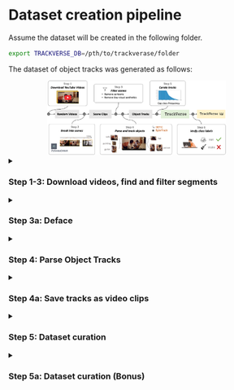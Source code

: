 # Dataset creation pipeline
Assume the dataset will be created in the following folder.
```bash
export TRACKVERSE_DB=/pth/to/trackverase/folder
```

The dataset of object tracks was generated as follows:

<div align="center">
  <img src="./figs/pipeline.png" alt="drawing" width="70%"/>
</div>

<!---------------------------------------------------------------------------------------------->

<details><summary><h3>Step 1-3: Download videos, find and filter segments</h3></summary>

For our dataset, we downloaded 64K YouTube videos, sampled from the [HD-VILA-100M](https://github.com/microsoft/XPretrain/tree/main/hd-vila-100m) dataset, and specified in `assets/trackverse-yids-all.txt`. Videos were acquired at 720p resolution and original frame rates.


> [!NOTE]
> Slurm is used to split the work across nodes. Each job uses 10 cpu cores and 1 gpu. 
> It is safe to split the download into as many jobs as the cluster can handle.

> [!TIP]
> The videos in `assets/trackverse-yids-all.txt` have already been filtered for cartoon 
> and low aesthetic contents. To simply download TrackVerse, these filters should be skipped.
> If you want to extend the dataset, or create a customized version of it, the filters may 
> help obtaining a better data distribution. 

```bash
WORLD_SIZE=128
for ((JOB_NO=0; i<${WORLD_SIZE}; i++)); do
    python download_videos.py --slurm \
        --base_dir ${TRACKVERSE_DB} \
        --yid_index_fn assets/trackverse-yids-all.txt \
        --skip_cartoon_filter --skip_aesthetics_filter \
        --world_size ${WORLD_SIZE} \
        --rank ${JOB_NO}
done
```

This code creates 2 folders under `${TRACKVERSE_DB}`:
- `${TRACKVERSE_DB}/videos_mp4`: Folder with the original videos at 720p resolution.
- `${TRACKVERSE_DB}/videos_segm`: Folder with one text file per video indicating the selected segments (List of start and end timestamps). 
</details>

<!---------------------------------------------------------------------------------------------->

<details><summary><h3>Step 3a: Deface</h3></summary>

To comply with [GDPR](https://gdpr.eu/what-is-gdpr/), we also try to blur out all faces and license plates appearing in the video using [Deface](https://github.com/ORB-HD/deface)  

To do this for all videos in the dataset:
```bash
python3 -m pip install deface
```

Then run Deface on all videos using the bash script:
```bash
chmod a+x gdpr_blur_faces.sh  
./gdpr_blur_faces.sh
```
</details>

<!---------------------------------------------------------------------------------------------->


<details><summary><h3>Step 4: Parse Object Tracks</h3></summary>
Next, we parse all object tracks within each video segment using DETIC and ByteTrack.

> [!NOTE]
> Slurm is used to split the work across nodes. Each job uses 10 cpu cores and 1 gpu. 
It is safe to split the download into as many jobs as the cluster can handle.

> [!TIP]
> The set of object categories is given in `assets/lvis-prompts.txt`. You can specify your own 
set of categories for DETIC to detect by proving a new list of class prompts.

```bash
WORLD_SIZE=128
for ((JOB_NO=0; i<${WORLD_SIZE}; i++)); do
    python parse_tracks.py --slurm \
        --base_dir ${TRACKVERSE_DB} \
        --yid_index_fn assets/trackverse-yids-all.txt \
        --dataset_name TrackVerseLVIS \
        --class_prompts assets/lvis-prompts.txt \
        --world_size ${WORLD_SIZE} \
        --rank ${JOB_NO}
done
```

This code stores all parsed track metadata in the folder `${TRACKVERSE_DB}/tracks_meta`. For each video, it creates a `[YID]-meta.jsonl.gzip` file containing, among others, detic class predictions, and the spatial and temporal coordinates of the track tubelet.
</details>

<!---------------------------------------------------------------------------------------------->

<details><summary><h3>Step 4a: Save tracks as video clips</h3></summary>
It's now time to extract all tracks into mp4 files. To optimize the files for deep learning workloads, we save the video file using a small key-frame rate.

```bash
WORLD_SIZE=128
for ((JOB_NO=0; i<${WORLD_SIZE}; i++)); do
    python extract_tracks.py --slurm \
        --base_dir ${TRACKVERSE_DB} \
        --yid_index_fn assets/trackverse-yids-all.txt \
        --dataset_name TrackVerseLVIS \
        --world_size ${WORLD_SIZE} \
        --rank ${JOB_NO}
done
```

All tracks are saved to `${TRACKVERSE_DB}/tracks_mp4`.

</details>

<!---------------------------------------------------------------------------------------------->

<details><summary><h3>Step 5: Dataset curation</h3></summary>
Finally, we define subsets of object tracks with more balanced class distributions by selecting for each class the `K` samples with the highest classification logits weighted by the objectness score.

>[!NOTE]
> When creating these subsets, we make sure that the sampled tracks do not come from evaluation videos, whose labels have been verified (`assets/trackverse-verified-6perclass.txt`).

>[!NOTE]
> The generated subsets are saved in `${TRACKVERSE_DB}/tracks_subsets/` using a hardcoded naming convention. For example, the generated subset `TrackVerseLVIS-CB1000-392K-T0.jsonl.gzip` means that the data is class-balanced (CB) with at most 1000 samples per class, and contains 392K tracks. The `T0` suffix indicates that the subset was generated deterministically by selecting the samples with highest logits (sampled with 0 temperature). Subsets with `Tinf` suffix are sampled with infinite temperature, which means that the samples are selected at random within each class.

```bash
# First create a single index file containing all track metadata extracted to ${BASE_DIR}/tracks_meta
INDEX_FILE="tracks_subsets/TrackVerseLVIS/TrackVerseLVIS-Full-4M.jsonl.gzip"
python curate_db.py --base_dir ${BASE_DIR} --index_file ${INDEX_FILE} --dataset_name TrackVerseLVIS --action index --num_workers 16   # num_workers speed up reading of the metadata

# Then sample both random and class-balanced subsets
python curate_db.py --base_dir ${BASE_DIR} --index_file ${INDEX_FILE} --action sample_random --N 82 184 259 392
python curate_db.py --base_dir ${BASE_DIR} --index_file ${INDEX_FILE} --action sample_class_balanced --Nc 100 300 500 1000
```

</details>

<!---------------------------------------------------------------------------------------------->

<details><summary><h3>Step 5a: Dataset curation (Bonus)</h3></summary>
We have also implemented motion and diversity-based curation strategies, by ensuring the selected tracks meet certain threshold criteria. To use these strategies, we first need to generate either the motion or feature representations used to encode track appearance.

```bash
# Compute embeddings and optical flow
# Saves tracks under ${BASE_DIR}/tracks_${METRIC}/${DB_NAME}
WORLD_SIZE=128
INDEX_FILE="tracks_subsets/TrackVerseLVIS-Full-4M.jsonl.gzip"
DB_NAME="TrackVerseLVIS"
for ((JOB_NO=0; i<${WORLD_SIZE}; i++)); do
    python visual_metrics.py --slurm \
        --base_dir ${BASE_DIR} \
        --dataset_name ${DB_NAME} \
        --index_file ${INDEX_FILE} \
        --metric motion \
        --world_size ${WORLD_SIZE} \
        --rank ${JOB_NO}
done
for ((JOB_NO=0; i<${WORLD_SIZE}; i++)); do
    python visual_metrics.py --slurm \
        --base_dir ${BASE_DIR} \
        --dataset_name ${DB_NAME} \
        --db_meta_file ${INDEX_FILE} \
        --metric embeddings \
        --world_size ${WORLD_SIZE} \
        --rank ${JOB_NO}
done
```

Then, we can use these metrics to curate the dataset. For example, to sample a class-balanced subset of tracks with a minimum motion of 1.0.

```bash
python curate_db.py --base_dir ${BASE_DIR} --index_file ${INDEX_FILE} --action sample_class_balanced --min_motion 1.
```